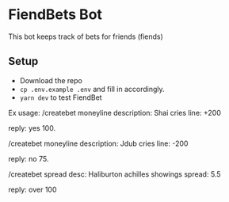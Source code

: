 # FiendBets Bot

This bot keeps track of bets for friends (fiends)

## Setup

- Download the repo
- `cp .env.example .env` and fill in accordingly.
- `yarn dev` to test FiendBet

Ex usage:
/createbet moneyline description: Shai cries line: +200

reply: yes 100.

/createbet moneyline description: Jdub cries line: -200

reply: no 75.

/createbet spread desc: Haliburton achilles showings spread: 5.5

reply: over 100
